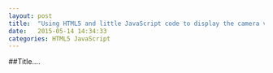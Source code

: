 ```yaml
---
layout: post
title:  "Using HTML5 and little JavaScript code to display the camera videos"
date:   2015-05-14 14:34:33
categories: HTML5 JavaScript
---
```

##Title....